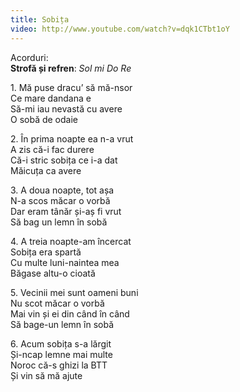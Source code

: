 ```yaml
---
title: Sobița
video: http://www.youtube.com/watch?v=dqk1CTbt1oY
---
```


Acorduri:  
**Strofă și refren**: *Sol mi Do Re*  

1\. Mă puse dracu’ să mă-nsor  
Ce mare dandana e  
Să-mi iau nevastă cu avere  
O sobă de odaie  

2\. În prima noapte ea n-a vrut  
A zis că-i fac durere  
Că-i stric sobița ce i-a dat  
Măicuța ca avere  

3\. A doua noapte, tot așa  
N-a scos măcar o vorbă  
Dar eram tânăr și-aș fi vrut  
Să bag un lemn în sobă  

4\. A treia noapte-am încercat  
Sobița era spartă  
Cu multe luni-naintea mea  
Băgase altu-o cioată  

5\. Vecinii mei sunt oameni buni  
Nu scot măcar o vorbă  
Mai vin și ei din când în când  
Să bage-un lemn în sobă  

6\. Acum sobița s-a lărgit  
Și-ncap lemne mai multe  
Noroc că-s ghizi la BTT  
Și vin să mă ajute  

